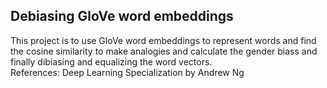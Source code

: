 ## Debiasing GloVe word embeddings
This project is to use GloVe word embeddings to represent words and find the cosine similarity to make analogies and calculate the gender biass and finally dibiasing and equalizing the word vectors.\
References: Deep Learning Specialization by Andrew Ng
